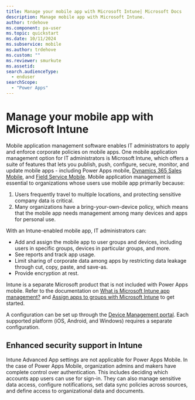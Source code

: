 ```yaml
---
title: Manage your mobile app with Microsoft Intune| Microsoft Docs
description: Manage mobile app with Microsoft Intune.
author: trdehove
ms.component: pa-user
ms.topic: quickstart
ms.date: 10/11/2024
ms.subservice: mobile
ms.author: trdehove
ms.custom: ""
ms.reviewer: smurkute
ms.assetid: 
search.audienceType: 
  - enduser
searchScope:
  - "Power Apps"
---
```


# Manage your mobile app with Microsoft Intune

Mobile application management software enables IT administrators to apply and enforce corporate policies on mobile apps. One mobile application management option for IT administrators is Microsoft Intune, which offers a suite of features that lets you publish, push, configure, secure, monitor, and update mobile apps - including Power Apps mobile, [Dynamics 365 Sales Mobile](/dynamics365/sales/sales-mobile/dynamics-365-sales-mobile-app), and [Field Service Mobile](/dynamics365/field-service/field-service-mobile-app-user-guide).
Mobile application management is essential to organizations whose users use mobile app primarily because:

1. Users frequently travel to multiple locations, and protecting sensitive company data is critical.
2. Many organizations have a bring-your-own-device policy, which means that the mobile app needs management among many devices and apps for personal use.

With an Intune-enabled mobile app, IT administrators can:

- Add and assign the mobile app to user groups and devices, including users in specific groups, devices in particular groups, and more.
- See reports and track app usage.
- Limit sharing of corporate data among apps by restricting data leakage through cut, copy, paste, and save-as.
- Provide encryption at rest.

Intune is a separate Microsoft product that is not included with Power Apps mobile. Refer to the documentation on [What is Microsoft Intune app management?](/mem/intune/apps/app-management) and [Assign apps to groups with Microsoft Intune](/mem/intune/apps/apps-deploy) to get started.

A configuration can be set up through the [Device Management portal](https://devicemanagement.microsoft.com/). Each supported platform (iOS, Android, and Windows) requires a separate configuration.

## Enhanced security support in Intune

Intune Advanced App settings are not applicable for Power Apps Mobile.
In the case of Power Apps Mobile, organization admins and makers have complete control over authentication. This includes deciding which accounts app users can use for sign-in. They can also manage sensitive data access, configure notifications, set data sync policies across sources, and define access to organizational data and documents.  
